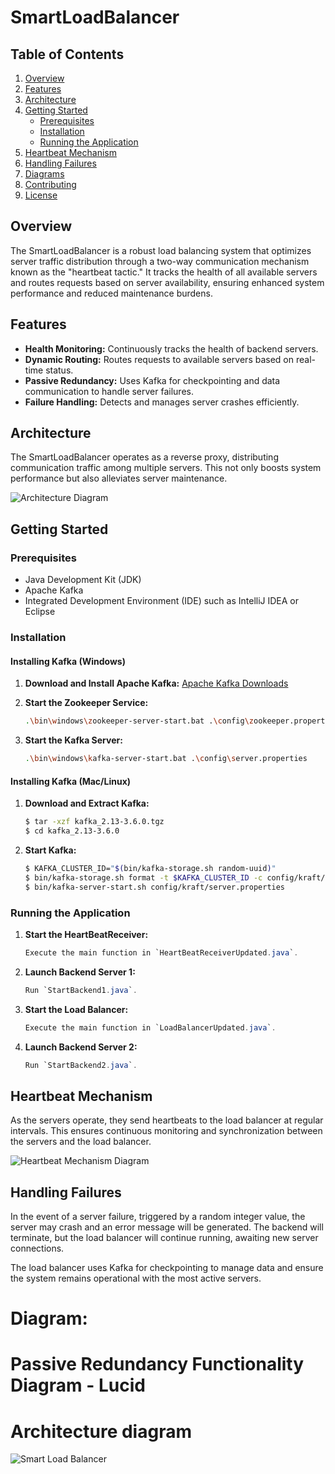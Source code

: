 # SmartLoadBalancer

## Table of Contents

1. [Overview](#overview)
2. [Features](#features)
3. [Architecture](#architecture)
4. [Getting Started](#getting-started)
    - [Prerequisites](#prerequisites)
    - [Installation](#installation)
    - [Running the Application](#running-the-application)
5. [Heartbeat Mechanism](#heartbeat-mechanism)
6. [Handling Failures](#handling-failures)
7. [Diagrams](#diagrams)
8. [Contributing](#contributing)
9. [License](#license)

## Overview

The SmartLoadBalancer is a robust load balancing system that optimizes server traffic distribution through a two-way communication mechanism known as the "heartbeat tactic." It tracks the health of all available servers and routes requests based on server availability, ensuring enhanced system performance and reduced maintenance burdens.

## Features

- **Health Monitoring:** Continuously tracks the health of backend servers.
- **Dynamic Routing:** Routes requests to available servers based on real-time status.
- **Passive Redundancy:** Uses Kafka for checkpointing and data communication to handle server failures.
- **Failure Handling:** Detects and manages server crashes efficiently.

## Architecture

The SmartLoadBalancer operates as a reverse proxy, distributing communication traffic among multiple servers. This not only boosts system performance but also alleviates server maintenance.

![Architecture Diagram](path_to_architecture_diagram_image)

## Getting Started

### Prerequisites

- Java Development Kit (JDK)
- Apache Kafka
- Integrated Development Environment (IDE) such as IntelliJ IDEA or Eclipse

### Installation

#### Installing Kafka (Windows)

1. **Download and Install Apache Kafka:**
   [Apache Kafka Downloads](https://kafka.apache.org/downloads)

2. **Start the Zookeeper Service:**
    ```bash
    .\bin\windows\zookeeper-server-start.bat .\config\zookeeper.properties
    ```

3. **Start the Kafka Server:**
    ```bash
    .\bin\windows\kafka-server-start.bat .\config\server.properties
    ```

#### Installing Kafka (Mac/Linux)

1. **Download and Extract Kafka:**
    ```bash
    $ tar -xzf kafka_2.13-3.6.0.tgz
    $ cd kafka_2.13-3.6.0
    ```

2. **Start Kafka:**
    ```bash
    $ KAFKA_CLUSTER_ID="$(bin/kafka-storage.sh random-uuid)"
    $ bin/kafka-storage.sh format -t $KAFKA_CLUSTER_ID -c config/kraft/server.properties
    $ bin/kafka-server-start.sh config/kraft/server.properties
    ```

### Running the Application

1. **Start the HeartBeatReceiver:**
    ```java
    Execute the main function in `HeartBeatReceiverUpdated.java`.
    ```

2. **Launch Backend Server 1:**
    ```java
    Run `StartBackend1.java`.
    ```

3. **Start the Load Balancer:**
    ```java
    Execute the main function in `LoadBalancerUpdated.java`.
    ```

4. **Launch Backend Server 2:**
    ```java
    Run `StartBackend2.java`.
    ```

## Heartbeat Mechanism

As the servers operate, they send heartbeats to the load balancer at regular intervals. This ensures continuous monitoring and synchronization between the servers and the load balancer.

![Heartbeat Mechanism Diagram](path_to_heartbeat_mechanism_diagram_image)

## Handling Failures

In the event of a server failure, triggered by a random integer value, the server may crash and an error message will be generated. The backend will terminate, but the load balancer will continue running, awaiting new server connections.

The load balancer uses Kafka for checkpointing to manage data and ensure the system remains operational with the most active servers.


# Diagram:

Passive Redundancy Functionality Diagram - Lucid
=======
# Architecture diagram

![Smart Load Balancer](https://github.com/summahto/SmartLoadBalancer/assets/114707851/4e1fa7b3-2e68-41f2-80f9-d6b18ea0bd75)


